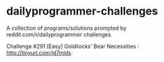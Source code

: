 # dailyprogrammer-challenges
A collection of programs/solutions prompted by reddit.com/r/dailyprogrammer challenges

Challenge #291 [Easy] Goldilocks' Bear Necessities : http://tinyurl.com/jd7mlds
